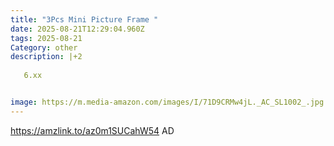 ```yaml
---
title: "3Pcs Mini Picture Frame "
date: 2025-08-21T12:29:04.960Z
tags: 2025-08-21
Category: other
description: |+2
  
   6.xx 


image: https://m.media-amazon.com/images/I/71D9CRMw4jL._AC_SL1002_.jpg
---
```

https://amzlink.to/az0m1SUCahW54   AD